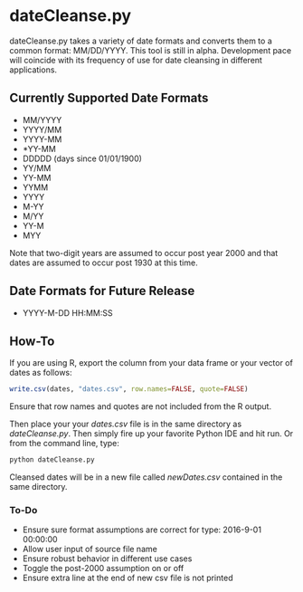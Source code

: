 # dateCleanse.py

dateCleanse.py takes a variety of date formats and converts them to a common format: MM/DD/YYYY. This tool is 
still in alpha. Development pace will coincide with its frequency of use for date cleansing in different applications.

## Currently Supported Date Formats

- MM/YYYY
- YYYY/MM
- YYYY-MM
- *YY-MM
- DDDDD (days since 01/01/1900)
- YY/MM
- YY-MM
- YYMM
- YYYY
- M-YY
- M/YY
- YY-M
- MYY
    
Note that two-digit years are assumed to occur post year 2000 and that dates are assumed to occur post 1930 at this time.  

## Date Formats for Future Release

- YYYY-M-DD HH:MM:SS

## How-To

If you are using R, export the column from your data frame or your vector of dates as follows:

```r
write.csv(dates, "dates.csv", row.names=FALSE, quote=FALSE)
```

Ensure that row names and quotes are not included from the R output. 

Then place your your *dates.csv* file is in the same directory as *dateCleanse.py*. Then simply fire up your favorite
Python IDE and hit run. Or from the command line, type:

```python
python dateCleanse.py
```
Cleansed dates will be in a new file called *newDates.csv* contained in the same directory. 

### To-Do
    
- Ensure sure format assumptions are correct for type: 2016-9-01 00:00:00
- Allow user input of source file name
- Ensure robust behavior in different use cases
- Toggle the post-2000 assumption on or off
- Ensure extra line at the end of new csv file is not printed

